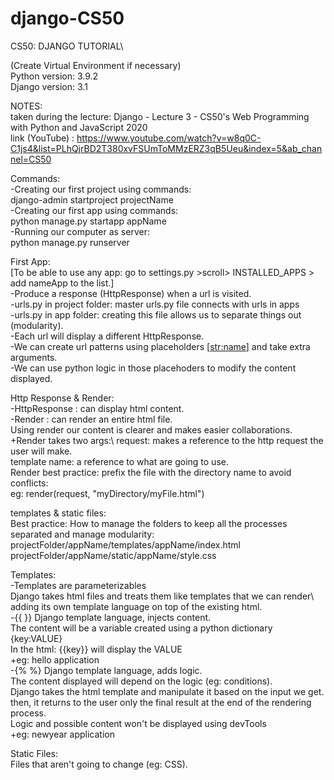# django-CS50
CS50: DJANGO TUTORIAL\

(Create Virtual Environment if necessary)\
Python version: 3.9.2 \
Django version: 3.1

NOTES:\
taken during the lecture: Django - Lecture 3 - CS50's Web Programming with Python and JavaScript 2020\
link (YouTube) : https://www.youtube.com/watch?v=w8q0C-C1js4&list=PLhQjrBD2T380xvFSUmToMMzERZ3qB5Ueu&index=5&ab_channel=CS50

Commands:\
-Creating our first project using commands:\
django-admin startproject projectName\
-Creating our first app using commands:\
python manage.py startapp appName\
-Running our computer as server:\
python manage.py runserver

First App:\
[To be able to use any app: go to settings.py >scroll> INSTALLED_APPS > add nameApp to the list.]\
-Produce a response (HttpResponse) when a url is visited.\
-urls.py in project folder: master urls.py file connects with urls in apps\
-urls.py in app folder: creating this file allows us to separate things out (modularity).\
-Each url will display a different HttpResponse.\
-We can create url patterns using placeholders [<str:name>] and take extra arguments.\
-We can use python logic in those placehoders to modify the content displayed.

Http Response & Render:\
-HttpResponse : can display html content.\
-Render : can render an entire html file.\
Using render our content is clearer and makes easier collaborations.
+Render takes two args:\ 
request: makes a reference to the http request the user will make.\
template name: a reference to what are going to use.\
Render best practice: prefix the file with the directory name to avoid conflicts:\
eg: render(request, "myDirectory/myFile.html")

templates & static files:\
Best practice: How to manage the folders to  keep all the processes separated and manage modularity:\
projectFolder/appName/templates/appName/index.html\
projectFolder/appName/static/appName/style.css

Templates:\
-Templates are parameterizables\
Django takes html files and treats them like templates that we can render\ 
adding its own template language on top of the existing html.\
-{{ }} Django template language, injects content.\
The content will be a variable created using a python dictionary {key:VALUE} \
In the html: {{key}} will display the VALUE\
+eg: hello application\
-{% %} Django template language, adds logic.\
The content displayed will depend on the logic (eg: conditions).\
Django takes the html template and manipulate it based on the input we get.\
then, it returns to the user only the final result at the end of the rendering process.\
Logic and possible content won't be displayed using devTools\
+eg: newyear application 

Static Files:\
Files that aren't going to change (eg: CSS).




